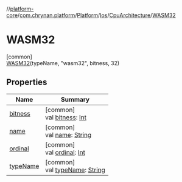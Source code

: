 //[platform-core](../../../../../../index.md)/[com.chrynan.platform](../../../../index.md)/[Platform](../../../index.md)/[Ios](../../index.md)/[CpuArchitecture](../index.md)/[WASM32](index.md)

# WASM32

[common]\
[WASM32](index.md)(typeName, "wasm32", bitness, 32)

## Properties

| Name | Summary |
|---|---|
| [bitness](bitness.md) | [common]<br>val [bitness](bitness.md): [Int](https://kotlinlang.org/api/latest/jvm/stdlib/kotlin/-int/index.html) |
| [name](name.md) | [common]<br>val [name](name.md): [String](https://kotlinlang.org/api/latest/jvm/stdlib/kotlin/-string/index.html) |
| [ordinal](ordinal.md) | [common]<br>val [ordinal](ordinal.md): [Int](https://kotlinlang.org/api/latest/jvm/stdlib/kotlin/-int/index.html) |
| [typeName](type-name.md) | [common]<br>val [typeName](type-name.md): [String](https://kotlinlang.org/api/latest/jvm/stdlib/kotlin/-string/index.html) |
